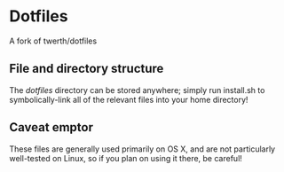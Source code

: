 # Dotfiles

A fork of twerth/dotfiles

## File and directory structure

The *dotfiles* directory can be stored anywhere; simply run install.sh to symbolically-link all of the relevant files into your home directory!

## Caveat emptor          

These files are generally used primarily on OS X, and are not particularly well-tested on Linux, so if you plan on using it there, be careful!